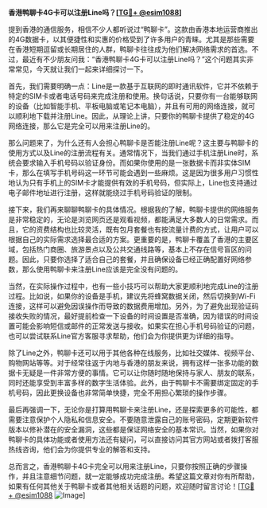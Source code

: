 **香港鸭聊卡4G卡可以注册Line吗？[[TG💪+ @esim1088](https://t.me/s/esim1088)]**

提到香港的通信服务，相信不少人都听说过“鸭聊卡”。这款由香港本地运营商推出的4G数据卡，以其便捷性和实惠的价格受到了许多用户的青睐。尤其是那些需要在香港短期逗留或长期居住的人群，鸭聊卡往往成为他们解决网络需求的首选。不过，最近有不少朋友问我：“香港鸭聊卡4G卡可以注册Line吗？”这个问题其实非常常见，今天就让我们一起来详细探讨一下。

首先，我们需要明确一点：Line是一款基于互联网的即时通讯软件，它并不依赖于特定的SIM卡或者电话号码来完成注册和使用。换句话说，只要你有一台能够联网的设备（比如智能手机、平板电脑或笔记本电脑），并且有可用的网络连接，就可以顺利地下载并注册Line。因此，从理论上讲，只要你的鸭聊卡提供了稳定的4G网络连接，那么它是完全可以用来注册Line的。

那么问题来了，为什么还有人会担心鸭聊卡是否能注册Line呢？这主要与鸭聊卡的使用方式以及Line的注册流程有关。通常情况下，当我们通过手机注册Line时，系统会要求输入手机号码以验证身份。而如果你使用的是一张数据卡而非实体SIM卡，那么在填写手机号码这一环节可能会遇到一些麻烦。这是因为很多用户习惯性地认为只有手机上的SIM卡才能提供有效的手机号码，但实际上，Line也支持通过电子邮件地址进行注册，这样就能绕过手机号码验证的限制。

接下来，我们再来聊聊鸭聊卡的具体情况。根据我的了解，鸭聊卡提供的网络服务是非常稳定的，无论是浏览网页还是观看视频，都能满足大多数人的日常需求。而且，它的资费结构也比较灵活，既有包月套餐也有按流量计费的方式，让用户可以根据自己的实际需求选择最合适的方案。更重要的是，鸭聊卡覆盖了香港的主要区域，包括热门商圈、旅游景点以及公共交通线路等，基本上不存在信号盲区的问题。因此，只要你选择了适合自己的套餐，并且确保设备已经正确配置好网络参数，那么使用鸭聊卡来注册Line应该是完全没有问题的。

当然，在实际操作过程中，也有一些小技巧可以帮助大家更顺利地完成Line的注册过程。比如说，如果你的设备是手机，建议先将蜂窝数据关闭，然后切换到Wi-Fi连接，这样可以避免因误操作而导致的数据费用增加。另外，为了避免出现验证码接收失败的情况，最好提前检查一下设备的时间设置是否准确，因为错误的时间设置可能会影响短信或邮件的正常发送与接收。如果实在担心手机号码验证的问题，也可以尝试联系Line官方客服寻求帮助，他们会为你提供更为详细的指导。

除了Line之外，鸭聊卡还可以用于其他各种在线服务，比如社交媒体、视频平台、购物网站等等。对于经常往返于内地与香港的朋友来说，拥有这样一张多功能的数据卡无疑是一件非常方便的事情。它可以让你随时随地保持与家人、朋友的联系，同时还能享受到丰富多样的数字生活体验。此外，由于鸭聊卡不需要绑定固定的手机号码，因此更换设备也非常简单快捷，完全不用担心繁琐的操作步骤。

最后再强调一下，无论你是打算用鸭聊卡来注册Line，还是探索更多的可能性，都需要注意保护个人隐私和信息安全。不要随意泄露自己的账号密码，定期更新软件版本以修补潜在的安全漏洞，这些都是保证网络安全的基本常识。当然，如果你对鸭聊卡的具体功能或者使用方法还有疑问，可以直接访问其官方网站或者拨打客服热线咨询，他们会为你提供专业的解答和支持。

总而言之，香港鸭聊卡4G卡完全可以用来注册Line，只要你按照正确的步骤操作，并且注意细节问题，就一定能够成功完成注册。希望这篇文章对你有所帮助，如果有任何其他关于鸭聊卡或者其他相关话题的问题，欢迎随时留言讨论！[[TG💪+ @esim1088](https://t.me/s/esim1088) ![Image](https://i.postimg.cc/4NQfJmqS/Snipaste-2025-05-13-00-14-12.png)]